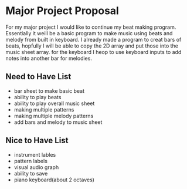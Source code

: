 # Major Project Proposal
For my major project I would like to continue my beat making program. Essentially it weill be a basic program to make music using beats and melody from built in keyboard. I already made a program to creat bars of beats, hopfully I will be able to copy the 2D array and put those into the music sheet array. for the keyboard I heop to use keyboard inputs to add notes into another bar for melodies.

## Need to Have List
- bar sheet to make basic beat
- ability to play beats
- ability to play overall music sheet
- making multiple patterns
- making multiple melody patterns
- add bars and melody to music sheet

## Nice to Have List
- instrument lables
- pattern labels
- visual audio graph
- ability to save
- piano keyboard(about 2 octaves)